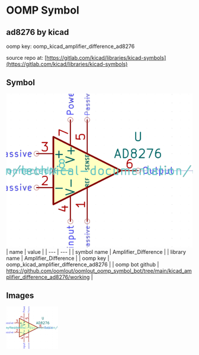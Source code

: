 # OOMP Symbol  
## ad8276  by kicad  
  
oomp key: oomp_kicad_amplifier_difference_ad8276  
  
source repo at: [https://gitlab.com/kicad/libraries/kicad-symbols](https://gitlab.com/kicad/libraries/kicad-symbols)  
## Symbol  
  
[![working.png](working_600.png)](working.png)  
| name | value | 
| --- | --- | 
| symbol name | Amplifier_Difference | 
| library name | Amplifier_Difference | 
| oomp key | oomp_kicad_amplifier_difference_ad8276 | 
| oomp bot github | https://github.com/oomlout/oomlout_oomp_symbol_bot/tree/main/kicad_amplifier_difference_ad8276/working | 
## Images  
  
[![working.png](working_140.png)](working.png)  
